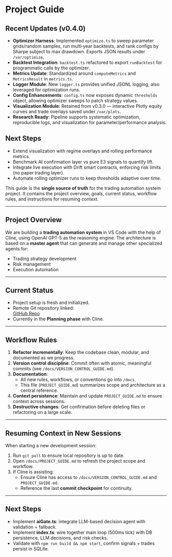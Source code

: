 # Project Guide

## Recent Updates (v0.4.0)
- **Optimizer Harness**: Implemented `optimize.ts` to sweep parameter grids/random samples, run multi‑year backtests, and rank configs by Sharpe subject to max drawdown. Exports JSON results under `/var/optimize`.
- **Backtest Integration**: `backtest.ts` refactored to export `runBacktest` for programmatic calls by the optimizer.
- **Metrics Update**: Standardized around `computeMetrics` and `MetricsResult` in `metrics.ts`.
- **Logger Module**: New `logger.ts` provides unified JSONL logging, also leveraged for optimization runs.
- **Config Enhancements**: `config.ts` now exposes dynamic `thresholds` object, allowing optimizer sweeps to patch strategy values.
- **Visualization Module**: Retained from v0.3.0 — interactive Plotly equity curves and trade overlays saved under `/var/plots`.
- **Research Ready**: Pipeline supports systematic optimization, reproducible logs, and visualization for parameter/performance analysis.

## Next Steps
- Extend visualization with regime overlays and rolling performance metrics.
- Benchmark AI confirmation layer vs pure E3 signals to quantify lift.
- Integrate live execution with Drift smart contracts, enforcing risk limits (no paper trading layer).
- Automate rolling optimizer runs to keep thresholds adaptive over time.

This guide is the **single source of truth** for the trading automation system project. It contains the project overview, goals, current status, workflow rules, and instructions for resuming context.

---

## Project Overview

We are building a **trading automation system** in VS Code with the help of Cline, using OpenAI GPT-5 as the reasoning engine. The architecture is based on a **master agent** that can generate and manage other specialized agents for:
- Trading strategy development
- Risk management
- Execution automation

---

## Current Status

- Project setup is fresh and initialized.
- Remote Git repository linked:  
  [GitHub Repo](https://github.com/FastyFresh/drift-e3-bot)
- Currently in the **Planning phase** with Cline.

---

## Workflow Rules

1. **Refactor incrementally**: Keep the codebase clean, modular, and documented as we progress.
2. **Version control discipline**: Commit often with atomic, meaningful commits (see `/docs/VERSION_CONTROL_GUIDE.md`).
3. **Documentation**:  
   - All new rules, workflows, or conventions go into `/docs`.  
   - This file (`PROJECT_GUIDE.md`) summarizes scope and architecture as a central reference.
4. **Context persistence**: Maintain and update `PROJECT_GUIDE.md` to ensure context across sessions.
5. **Destructive changes**: Get confirmation before deleting files or refactoring on a large scale.

---

## Resuming Context in New Sessions

When starting a new development session:
1. Run `git pull` to ensure local repository is up to date.
2. Open `/docs/PROJECT_GUIDE.md` to refresh the project scope and workflow.
3. If Cline is assisting:
   - Ensure Cline has access to `/docs/VERSION_CONTROL_GUIDE.md` and `PROJECT_GUIDE.md`.
   - Reference the last **commit checkpoint** for continuity.

---

## Next Steps

- Implement **aiGate.ts**: integrate LLM-based decision agent with validation + fallback.
- Implement **index.ts**: wire together main loop (500ms tick) with DB persistence, LLM decisions, and risk checks.
- Validate with `npm run build && npm start`, confirm signals + trades persist in SQLite.
